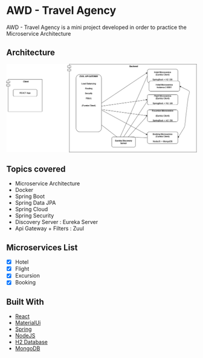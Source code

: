 # AWD - Travel Agency

AWD - Travel Agency is a mini project developed in order to practice the Microservice Architecture

## Architecture

![Architecture!](/assets/Architecture.png)

## Topics covered

- Microservice Architecture
- Docker
- Spring Boot
- Spring Data JPA
- Spring Cloud
- Spring Security
- Discovery Server : Eureka Server
- Api Gateway + Filters : Zuul

## Microservices List

- [x] Hotel
- [x] Flight
- [x] Excursion
- [x] Booking

## Built With

- [React](https://reactjs.org/)
- [MaterialUi](https://mui.com/)
- [Spring](https://spring.io/)
- [NodeJS](https://nodejs.org/en/)
- [H2 Database](https://www.h2database.com)
- [MongoDB](https://www.mongodb.com/)
